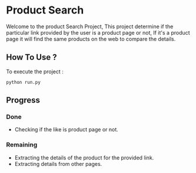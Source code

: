 # Product Search
Welcome to the product Search Project, This project determine if the particular link provided by the user is a product page or not, If it's a product page
it will find the same products on the web to compare the details.

## How To Use ?

To execute the project :

    python run.py

## Progress

### Done
* Checking if the like is product page or not.
### Remaining
* Extracting the details of the product for the provided link.
* Extracting details from other pages.